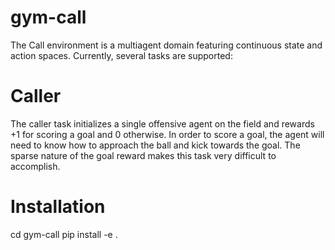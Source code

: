 # gym-call

The Call environment is a multiagent domain featuring continuous state and action spaces. Currently, several tasks are supported:

# Caller
The caller task initializes a single offensive agent on the field and rewards +1 for scoring a goal and 0 otherwise. In order to score a goal, the agent will need to know how to approach the ball and kick towards the goal. The sparse nature of the goal reward makes this task very difficult to accomplish.


# Installation
cd gym-call
pip install -e .

